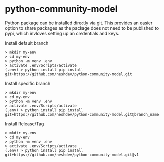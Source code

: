 # python-community-model

Python package can be installed directly via git. This provides an easier option to share packages as the package does not need to be published to pypi, which invloves setting up an credentials and keys.

Install default branch
```
> mkdir my-env
> cd my-env
> python -m venv .env
> activate .env/Scripts/activate
(.env) > python install pip install git+https://github.com/neshdev/python-community-model.git
```


Install specific branch
```
> mkdir my-env
> cd my-env
> python -m venv .env
> activate .env/Scripts/activate
(.env) > python install pip install git+https://github.com/neshdev/python-community-model.git@branch_name
```


Install Release/Tag
```
> mkdir my-env
> cd my-env
> python -m venv .env
> activate .env/Scripts/activate
(.env) > python install pip install git+https://github.com/neshdev/python-community-model.git@v1
```